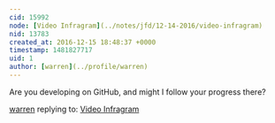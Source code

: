 ```yaml
---
cid: 15992
node: [Video Infragram](../notes/jfd/12-14-2016/video-infragram)
nid: 13783
created_at: 2016-12-15 18:48:37 +0000
timestamp: 1481827717
uid: 1
author: [warren](../profile/warren)
---
```


Are you developing on GitHub, and might I follow your progress there?

[warren](../profile/warren) replying to: [Video Infragram](../notes/jfd/12-14-2016/video-infragram)

